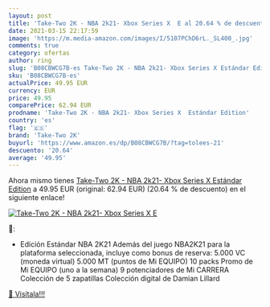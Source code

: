 ```yaml
---
layout: post
title: 'Take-Two 2K - NBA 2k21- Xbox Series X  E al 20.64 % de descuento'
date: 2021-03-15 22:17:59
image: 'https://m.media-amazon.com/images/I/5107PChD6rL._SL400_.jpg'
comments: true
category: ofertas
author: ring
slug: 'B08CBWCG7B-es Take-Two 2K - NBA 2k21- Xbox Series X Estándar Edition'
sku: 'B08CBWCG7B-es'
actualPrice: 49.95 EUR
currency: EUR
price: 49.95
comparePrice: 62.94 EUR
prodname: 'Take-Two 2K - NBA 2k21- Xbox Series X  Estándar Edition'
country: 'es'
flag: '🇪🇸'
brand: 'Take-Two 2K'
buyurl: 'https://www.amazon.es/dp/B08CBWCG7B/?tag=tolees-21'
descuento: '20.64'
average: '49.95'
---
```


Ahora mismo tienes [Take-Two 2K - NBA 2k21- Xbox Series X  Estándar Edition](https://www.amazon.es/dp/B08CBWCG7B/?tag=tolees-21) a 49.95 EUR (original: 62.94 EUR) (20.64 %  de descuento) en el siguiente enlace!

[![Take-Two 2K - NBA 2k21- Xbox Series X  E](https://m.media-amazon.com/images/I/5107PChD6rL._SL400_.jpg)](https://www.amazon.es/dp/B08CBWCG7B/?tag=tolees-21)

🔎:

- Edición Estándar NBA 2K21 Además del juego NBA2K21 para la plataforma seleccionada, incluye como bonus de reserva: 5.000 VC (moneda virtual) 5.000 MT (puntos de Mi EQUIPO) 10 packs Promo de Mi EQUIPO (uno a la semana) 9 potenciadores de Mi CARRERA Colección de 5 zapatillas Colección digital de Damian Lillard

[🛒 Visítala!!!](https://www.amazon.es/dp/B08CBWCG7B/?tag=tolees-21)
